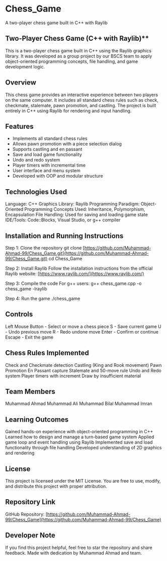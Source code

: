# Chess_Game
A two-player chess game built in C++ with Raylib


## Two-Player Chess Game (C++ with Raylib)**
This is a two-player chess game built in C++ using the Raylib graphics library.
It was developed as a group project by our BSCS team to apply object-oriented programming concepts, file handling, and game development logic.

## Overview
This chess game provides an interactive experience between two players on the same computer.
It includes all standard chess rules such as check, checkmate, stalemate, pawn promotion, and castling.
The project is built entirely in C++ using Raylib for rendering and input handling.

## Features
* Implements all standard chess rules
* Allows pawn promotion with a piece selection dialog
* Supports castling and en passant
* Save and load game functionality
* Undo and redo system
* Player timers with incremental time
* User interface and menu system
* Developed with OOP and modular structure

## Technologies Used
Language: C++
Graphics Library: Raylib
Programming Paradigm: Object-Oriented Programming
Concepts Used: Inheritance, Polymorphism, Encapsulation
File Handling: Used for saving and loading game state
IDE/Tools: Code::Blocks, Visual Studio, or g++ compiler

## Installation and Running Instructions

Step 1: Clone the repository
git clone [https://github.com/Muhammad-Ahmad-99/Chess_Game.git](https://github.com/Muhammad-Ahmad-99/Chess_Game.git)
cd Chess_Game

Step 2: Install Raylib
Follow the installation instructions from the official Raylib website:
[https://www.raylib.com/](https://www.raylib.com/)

Step 3: Compile the code
For g++ users:
g++ chess_game.cpp -o chess_game -lraylib

Step 4: Run the game
./chess_game

## Controls
Left Mouse Button - Select or move a chess piece
S - Save current game
U - Undo previous move
R - Redo undone move
Enter - Confirm or continue
Escape - Exit the game

## Chess Rules Implemented
Check and Checkmate detection
Castling (King and Rook movement)
Pawn Promotion
En Passant capture
Stalemate and 50-move rule
Undo and Redo system
Player timers with increment
Draw by insufficient material

## Team Members
Muhammad Ahmad
Muhammad Ali 
Muhammad Bilal
Muhammad Imran

## Learning Outcomes
Gained hands-on experience with object-oriented programming in C++
Learned how to design and manage a turn-based game system
Applied game loop and event handling using Raylib
Implemented save and load functionality through file handling
Developed understanding of 2D graphics and rendering

## License
This project is licensed under the MIT License.
You are free to use, modify, and distribute this project with proper attribution.

## Repository Link
GitHub Repository: [https://github.com/Muhammad-Ahmad-99/Chess_Game](https://github.com/Muhammad-Ahmad-99/Chess_Game)

## Developer Note

If you find this project helpful, feel free to star the repository and share feedback.
Made with dedication by Muhammad Ahmad and team.
